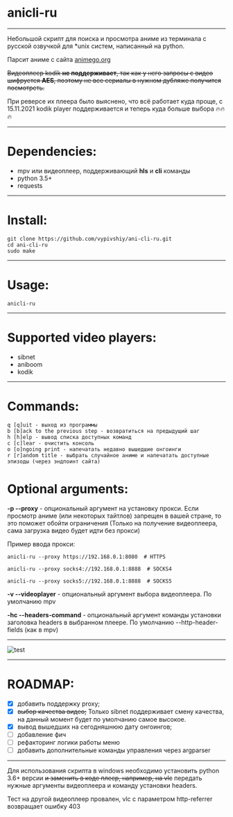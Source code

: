 # anicli-ru
___
Небольшой скрипт для поиска и просмотра аниме из терминала с русской озвучкой для *unix систем, написанный на python.

Парсит аниме с сайта [animego.org](https://animego.org/) 

~~Видеоплеер kodik **не поддерживает**, так как у него запросы с видео шифруется **AES**, 
поэтому не все сериалы в нужном дубляже получится посмотреть.~~

При реверсе их плеера было выяснено, что всё работает куда проще, с 15.11.2021 kodik player
поддерживается и теперь куда больше выбора 🔥🔥🔥
___
# Dependencies:
* mpv или видеоплеер, поддерживающий __hls__ и __cli__ команды
* python 3.5+
* requests
___
# Install:

```
git clone https://github.com/vypivshiy/ani-cli-ru.git
cd ani-cli-ru
sudo make
```
___
# Usage:
`anicli-ru`
___
# Supported video players:
* sibnet
* aniboom
* kodik
___
# Commands:
```
q [q]uit - выход из программы
b [b]ack to the previous step - возвратиться на предыдущий шаг
h [h]elp - вывод списка доступных команд
c [c]lear - очистить консоль
o [o]ngoing print - напечатать недавно вышедшие онгоинги
r [r]andom title - выбрать случайное аниме и напечатать доступные эпизоды (через эндпоинт сайта)
```
# Optional arguments:
**-p --proxy** - опциональный аргумент на установку прокси. Если просмотр аниме (или некоторых тайтлов) 
запрещен в вашей стране, то это поможет обойти ограничения (Только на получение видеоплеера, сама загрузка видео будет 
идти без прокси)

Пример ввода прокси:
    
    anicli-ru --proxy https://192.168.0.1:8080  # HTTPS
    
    anicli-ru --proxy socks4://192.168.0.1:8888  # SOCKS4
    
    anicli-ru --proxy socks5://192.168.0.1:8888  # SOCKS5

**-v --videoplayer** - опциональный аргумент выбора видеоплеера. По умолчанию mpv

**-hc --headers-command** - опциональный аргумент команды установки заголовка headers в выбранном плеере.
По умолчанию --http-header-fields (как в mpv)
___
![test](https://i.imgur.com/BgUS2GO.png)
___
# ROADMAP:

- [x] добавить поддержку proxy;
- [x] ~~выбор качества видео;~~ Только sibnet поддерживает смену качества, 
на данный момент будет по умолчанию самое высокое.
- [x] вывод вышедших на сегодняшнюю дату онгоингов;
- [ ] добавление фич
- [ ] рефакторинг логики работы меню
- [ ] добавить дополнительные команды управления через argparser
___
Для использования скрипта в windows необходимо установить python 3.6+ версии 
~~и заменить в коде плеер, например, на vlc~~ 
передать нужные аргументы видеоплеера и команду установки headers. 

Тест на другой видеоплеер провален, vlc с параметром http-referrer возвращает ошибку 403
